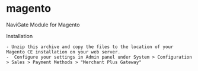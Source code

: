 magento
=======

NaviGate Module for Magento

Installation

    - Unzip this archive and copy the files to the location of your Magento CE installation on your web server.
    -  Configure your settings in Admin panel under System > Configuration > Sales > Payment Methods > "Merchant Plus Gateway"
    
